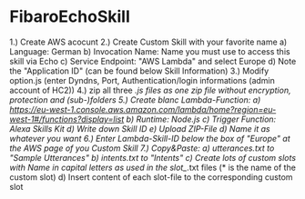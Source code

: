 # FibaroEchoSkill


1.) Create AWS acocunt
2.) Create Custom Skill with your favorite name
  a) Language: German
  b) Invocation Name: Name you must use to access this skill via Echo
  c) Service Endpoint: "AWS Lambda" and select Europe
  d) Note the "Application ID" (can be found below Skill Information)
3.) Modify option.js (enter Dyndns, Port, Authentication/login informations (admin account of HC2))
4.) zip all three *.js files as one zip file without encryption, protection and (sub-)folders
5.) Create blanc Lambda-Function:
  a) https://eu-west-1.console.aws.amazon.com/lambda/home?region=eu-west-1#/functions?display=list
  b) Runtime: Node.js
  c) Trigger Function: Alexa Skills Kit
  d) Write down Skill ID
  e) Upload ZIP-File
  d) Name it as whatever you want
6.) Enter Lambda-Skill-ID below the box of "Europe" at the AWS page of you Custom Skill
7.) Copy&Paste:
  a) utterances.txt to "Sample Utterances"
  b) intents.txt to "Intents"
  c) Create lots of custom slots with Name in capital letters as used in the slot_*.txt files (* is the name of the custom slot)
  d) Insert content of each slot-file to the corresponding custom slot

 
